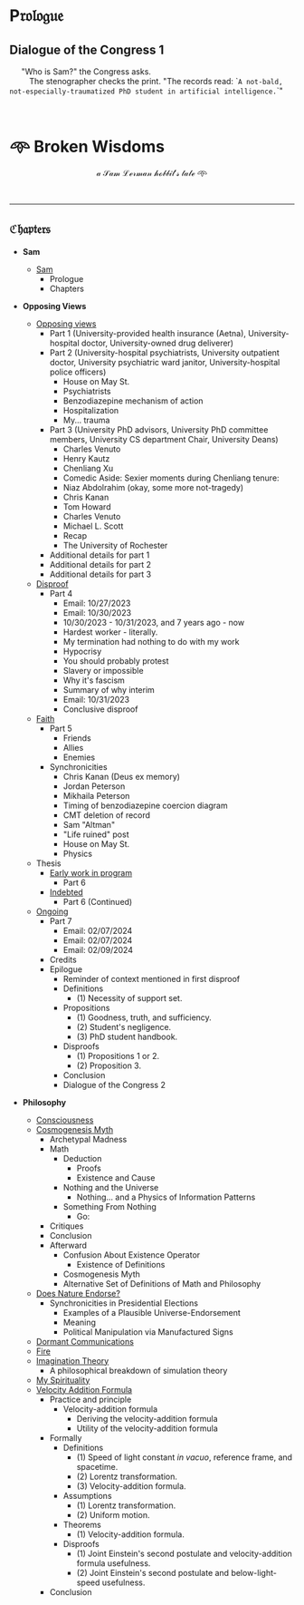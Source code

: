 # $\mathfrak{\mathrm{P}rologue}$

## $\mathbf{Dialogue \ of \ the \ Congress \ 1}$

&ensp;&ensp;&ensp;"Who is Sam?" the Congress asks.</br>&ensp;&ensp;&ensp;&ensp;&ensp;The stenographer checks the print. "The records read: \``A not-bald, not-especially-traumatized PhD student in artificial intelligence.`\`"

</br>

#

# 𖥸 Broken Wisdoms

$$\mathcal{a \ Sam \ Lerman \ hobbit's \ tale} \ \text{𖥸}$$

</br>

---

## $\mathfrak{Chapters}$

- **Sam**
  - [Sam](https://github.com/slerman12/BrokenWisdoms/blob/main/1-Sam.md)  
    - Prologue
    - Chapters

- **Opposing Views**

  - [Opposing views](https://github.com/slerman12/BrokenWisdoms/blob/main/2-Opposing-views.md)
    - Part 1 (University-provided health insurance (Aetna), University-hospital doctor, University-owned drug deliverer)
    - Part 2 (University-hospital psychiatrists, University outpatient doctor, University psychiatric ward janitor, University-hospital police officers)
      - House on May St.
      - Psychiatrists
      - Benzodiazepine mechanism of action
      - Hospitalization
      - My... trauma
    - Part 3 (University PhD advisors, University PhD committee members, University CS department Chair, University Deans)
      - Charles Venuto
      - Henry Kautz
      - Chenliang Xu
      - Comedic Aside: Sexier moments during Chenliang tenure:
      - Niaz Abdolrahim (okay, some more not-tragedy)
      - Chris Kanan
      - Tom Howard
      - Charles Venuto
      - Michael L. Scott
      - Recap
      - The University of Rochester
    - Additional details for part 1
    - Additional details for part 2
    - Additional details for part 3
  - [Disproof](https://github.com/slerman12/BrokenWisdoms/blob/main/3-Disproof.md)
    - Part 4
      - Email: 10/27/2023
      - Email: 10/30/2023
      - 10/30/2023 - 10/31/2023, and 7 years ago - now
      - Hardest worker - literally.
      - My termination had nothing to do with my work
      - Hypocrisy
      - You should probably protest
      - Slavery or impossible
      - Why it's fascism
      - Summary of why interim
      - Email: 10/31/2023
      - Conclusive disproof
  - [Faith](https://github.com/slerman12/BrokenWisdoms/blob/main/4-Faith.md)
    - Part 5
      - Friends
      - Allies
      - Enemies
    - Synchronicities
      - Chris Kanan (Deus ex memory)
      - Jordan Peterson
      - Mikhaila Peterson
      - Timing of benzodiazepine coercion diagram
      - CMT deletion of record
      - Sam "Altman"
      - "Life ruined" post
      - House on May St.
      - Physics
  - Thesis
    - [Early work in program](https://github.com/slerman12/BrokenWisdoms/blob/main/5-Early-work-in-program.md)   
      - Part 6
    - [Indebted](https://github.com/slerman12/BrokenWisdoms/blob/main/6-Indebted.md)   
      - Part 6 (Continued)
  - [Ongoing](https://github.com/slerman12/BrokenWisdoms/blob/main/7-Ongoing.md)
    - Part 7
      - Email: 02/07/2024
      - Email: 02/07/2024
      - Email: 02/09/2024
    - Credits
    - Epilogue
      - Reminder of context mentioned in first disproof
      - Definitions
        - (1) Necessity of support set.
      - Propositions
        - (1) Goodness, truth, and sufficiency.
        - (2) Student's negligence.
        - (3) PhD student handbook.
      - Disproofs
        - (1) Propositions 1 or 2. 
        - (2) Proposition 3.
      - Conclusion
      - Dialogue of the Congress 2

- **Philosophy**
  - [Consciousness](https://github.com/slerman12/BrokenWisdoms/blob/main/Philosophy/Consciousness.md)
  - [Cosmogenesis Myth](https://github.com/slerman12/BrokenWisdoms/blob/main/Philosophy/Cosmogenesis-Myth.md)
    - Archetypal Madness
    - Math
      - Deduction
        - Proofs
        - Existence and Cause
      - Nothing and the Universe  
        - Nothing... and a Physics of Information Patterns
      - Something From Nothing
        - Go:
    - Critiques
    - Conclusion
    - Afterward
      - Confusion About Existence Operator
        - Existence of Definitions
      - Cosmogenesis Myth
      - Alternative Set of Definitions of Math and Philosophy
  - [Does Nature Endorse?](https://github.com/slerman12/BrokenWisdoms/blob/main/Philosophy/Does-Nature-Endorse%3F.md)
    - Synchronicities in Presidential Elections
      - Examples of a Plausible Universe-Endorsement
      - Meaning
      - Political Manipulation via Manufactured Signs
  - [Dormant Communications](https://github.com/slerman12/BrokenWisdoms/blob/main/Philosophy/Dormant-Communications.md)
  - [Fire](https://github.com/slerman12/BrokenWisdoms/blob/main/Philosophy/Fire.md)
  - [Imagination Theory](https://github.com/slerman12/BrokenWisdoms/blob/main/Philosophy/Imagination-Theory.md)
    - A philosophical breakdown of simulation theory
  - [My Spirituality](https://github.com/slerman12/BrokenWisdoms/blob/main/Philosophy/My-Spirituality.md)
  - [Velocity Addition Formula](https://github.com/slerman12/BrokenWisdoms/blob/main/Philosophy/Velocity-Addition-Formula.md)
    - Practice and principle
      - Velocity-addition formula
        - Deriving the velocity-addition formula
        - Utility of the velocity-addition formula
    - Formally
      - Definitions
        - (1) Speed of light constant *in vacuo*, reference frame, and spacetime.
        - (2) Lorentz transformation.
        - (3) Velocity-addition formula.
      - Assumptions
        - (1) Lorentz transformation.
        - (2) Uniform motion.
      - Theorems
        - (1) Velocity-addition formula.
      - Disproofs
        - (1) Joint Einstein's second postulate and velocity-addition formula usefulness.
        - (2) Joint Einstein's second postulate and below-light-speed usefulness.
    - Conclusion   

